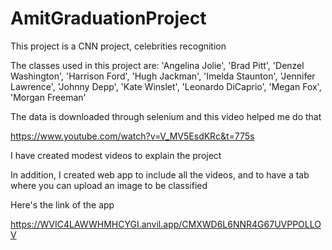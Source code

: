 # AmitGraduationProject

This project is a CNN project, celebrities recognition

The classes used in this project are:
'Angelina Jolie',
 'Brad Pitt',
 'Denzel Washington',
 'Harrison Ford',
 'Hugh Jackman',
 'Imelda Staunton',
 'Jennifer Lawrence',
 'Johnny Depp',
 'Kate Winslet',
 'Leonardo DiCaprio',
 'Megan Fox',
 'Morgan Freeman'
 
 The data is downloaded through selenium and this video helped me do that
 
 https://www.youtube.com/watch?v=V_MV5EsdKRc&t=775s
 
 I have created modest videos to explain the project
 
 In addition, I created web app to include all the videos, 
 and to have a tab where you can upload an image to be classified
 
 Here's the link of the app
 
 https://WVIC4LAWWHMHCYGI.anvil.app/CMXWD6L6NNR4G67UVPPOLLOV
